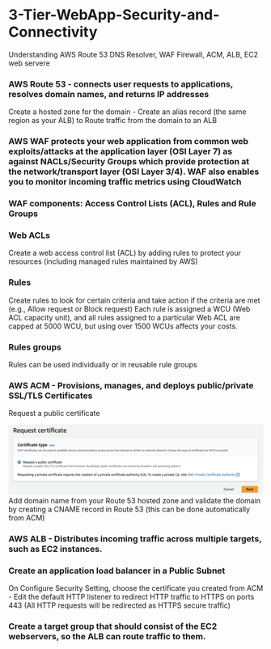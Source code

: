 # 3-Tier-WebApp-Security-and-Connectivity
Understanding AWS Route 53 DNS Resolver, WAF Firewall, ACM, ALB, EC2 web servere

### AWS Route 53 - connects user requests to applications, resolves domain names, and returns IP addresses

Create a hosted zone for the domain - Create an alias record (the same region as your ALB) to Route traffic from the domain to an ALB

### AWS WAF protects your web application from common web exploits/attacks at the application layer (OSI Layer 7) as against NACLs/Security Groups which provide protection at the network/transport layer (OSI Layer 3/4). WAF also enables you to monitor incoming traffic metrics using CloudWatch

### WAF components: Access Control Lists (ACL), Rules and Rule Groups

### Web ACLs
Create a web access control list (ACL) by adding rules to protect your resources (including managed rules maintained by AWS)

### Rules 
Create rules to look for certain criteria and take action if the criteria are met (e.g., Allow request or Block request)
Each rule is assigned a WCU (Web ACL capacity unit), and all rules assigned to a particular Web ACL are capped at 5000 WCU, but using over 1500 WCUs affects your costs.

### Rules groups
Rules can be used individually or in reusable rule groups

### AWS ACM - Provisions, manages, and deploys public/private SSL/TLS Certificates
Request a public certificate

![Request a public certificate](./assets/RequestPublicCert.png)
Add domain name from your Route 53 hosted zone and validate the domain by creating a CNAME record in Route 53 (this can be done automatically from ACM)

### AWS ALB - Distributes incoming traffic across multiple targets, such as EC2 instances.

### Create an application load balancer in a Public Subnet
On Configure Security Setting, choose the certificate you created from ACM - Edit the default HTTP listener to redirect HTTP traffic to HTTPS on ports 443 (All HTTP requests will be redirected as HTTPS secure traffic)

### Create a target group that should consist of the EC2 webservers, so the ALB can route traffic to them.
